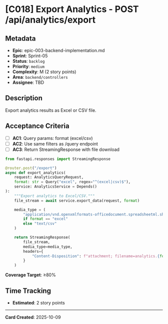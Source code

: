 # [C018] Export Analytics - POST /api/analytics/export

## Metadata
- **Epic**: epic-003-backend-implementation.md
- **Sprint**: Sprint-05
- **Status**: `backlog`
- **Priority**: `medium`
- **Complexity**: M (2 story points)
- **Area**: `backend/controllers`
- **Assignee**: TBD

## Description

Export analytics results as Excel or CSV file.

## Acceptance Criteria

- [ ] **AC1**: Query params: format (excel/csv)
- [ ] **AC2**: Use same filters as /query endpoint
- [ ] **AC3**: Return StreamingResponse with file download

```python
from fastapi.responses import StreamingResponse

@router.post("/export")
async def export_analytics(
    request: AnalyticsQueryRequest,
    format: str = Query("excel", regex="^(excel|csv)$"),
    service: AnalyticsService = Depends()
):
    """Export analytics to Excel/CSV."""
    file_stream = await service.export_data(request, format)

    media_type = (
        "application/vnd.openxmlformats-officedocument.spreadsheetml.sheet"
        if format == "excel"
        else "text/csv"
    )

    return StreamingResponse(
        file_stream,
        media_type=media_type,
        headers={
            "Content-Disposition": f"attachment; filename=analytics.{format}"
        }
    )
```

**Coverage Target**: ≥80%

## Time Tracking
- **Estimated**: 2 story points

---

**Card Created**: 2025-10-09
